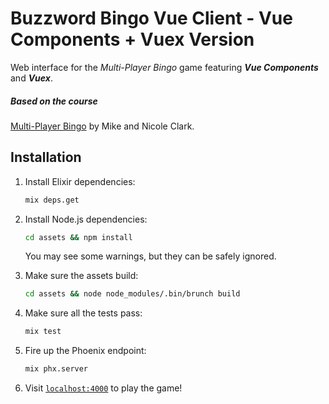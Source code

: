 # Buzzword Bingo Vue Client - Vue Components + Vuex Version

Web interface for the _Multi-Player Bingo_ game
featuring **_Vue Components_** and **_Vuex_**.


##### Based on the course
[Multi-Player Bingo](https://pragmaticstudio.com/courses/unpacked-bingo)
by Mike and Nicole Clark.

## Installation

1. Install Elixir dependencies:

    ```sh
    mix deps.get
    ```

2. Install Node.js dependencies:

    ```sh
    cd assets && npm install
    ```

    You may see some warnings, but they can be safely ignored.

3. Make sure the assets build:

    ```sh
    cd assets && node node_modules/.bin/brunch build
    ```

4. Make sure all the tests pass:

    ```sh
    mix test
    ```

5. Fire up the Phoenix endpoint:

    ```sh
    mix phx.server
    ```

6. Visit [`localhost:4000`](http://localhost:4000) to play the game!
